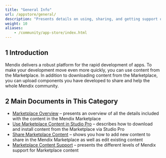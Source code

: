```yaml
---
title: "General Info"
url: /appstore/general/
description: "Presents details on using, sharing, and getting support on Mendix Marketplace content."
weight: 10
aliases:
    - /community/app-store/index.html
---
```


## 1 Introduction

Mendix delivers a robust platform for the rapid development of apps. To make your development move even more quickly, you can use content from the Marketplace. In addition to downloading content from the Marketplace, you can upload components you have developed to share and help the whole Mendix community.

## 2 Main Documents in This Category

* [Marketplace Overview](/appstore/general/app-store-overview/) – presents an overview of all the details included with the content in the Mendix Marketplace
* [Use Marketplace Content in Studio Pro](/appstore/general/app-store-content/) – describes how to download and install content from the Marketplace via Studio Pro
* [Share Marketplace Content](/appstore/general/share-app-store-content/) – shows you how to add new content to share in the Mendix Marketplace as well as edit existing content
* [Marketplace Content Support](/appstore/general/app-store-content-support/) – presents the different levels of Mendix support for Marketplace content
